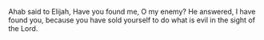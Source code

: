 Ahab said to Elijah, Have you found me, O my enemy? He answered, I have found you, because you have sold yourself to do what is evil in the sight of the Lord.
